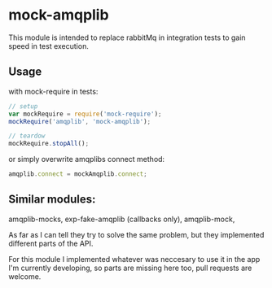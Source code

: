 # mock-amqplib

This module is intended to replace rabbitMq in integration tests to gain speed in test
execution.

## Usage
with mock-require in tests:

```javaScript
// setup
var mockRequire = require('mock-require');
mockRequire('amqplib', 'mock-amqplib');

// teardow
mockRequire.stopAll();
```

or simply overwrite amqplibs connect method:
```javaScript
amqplib.connect = mockAmqplib.connect;
```

## Similar modules:
amqplib-mocks, exp-fake-amqplib (callbacks only), amqplib-mock,

As far as I can tell they try to solve the same problem, but they implemented different
parts of the API.

For this module I implemented whatever was neccesary to use it in the app I'm currently
developing, so parts are missing here too, pull requests are welcome.